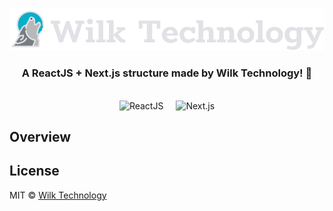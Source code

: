 <p align="center">
  <img src="./src/assets/wilktechnology.svg" alt="Wilk Technology" />
</p>

<h3 align="center">
  A ReactJS + Next.js structure made by Wilk Technology! 🚀
</h3>

<br>

<div align="center">
  <img src="https://quintagroup.com/cms/js/js-image/react.js-logo.png/@@images/image.png" height="50" alt="ReactJS" />
  <img src="https://upload.wikimedia.org/wikipedia/commons/thumb/8/8e/Nextjs-logo.svg/800px-Nextjs-logo.svg.png" height="50" alt="Next.js" style="margin-left:16px;" />
</div>

## Overview

## License

MIT © [Wilk Technology](https://github.com/wilktechnology)
